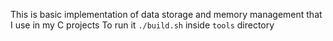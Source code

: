 This is basic implementation of data storage and memory management that I use in my C projects
To run it `./build.sh` inside `tools` directory 
